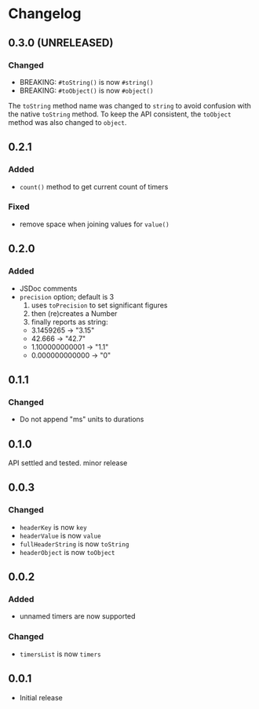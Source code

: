 # Changelog

## 0.3.0 (UNRELEASED)

### Changed

- BREAKING: `#toString()` is now `#string()`
- BREAKING: `#toObject()` is now `#object()`

The `toString` method name was changed to `string` to avoid confusion with the native `toString` method. To keep the API consistent, the `toObject` method was also changed to `object`.

## 0.2.1

### Added

- `count()` method to get current count of timers

### Fixed

- remove space when joining values for `value()`

## 0.2.0

### Added

- JSDoc comments
- `precision` option; default is 3
  1. uses `toPrecision` to set significant figures
  2. then (re)creates a Number
  3. finally reports as string:
    - 3.1459265 -> "3.15"
    - 42.666 -> "42.7"
    - 1.100000000001 -> "1.1"
    - 0.000000000000 -> "0"

## 0.1.1

### Changed

- Do not append "ms" units to durations

## 0.1.0

API settled and tested. minor release

## 0.0.3

### Changed

- `headerKey` is now `key`
- `headerValue` is now `value`
- `fullHeaderString` is now `toString`
- `headerObject` is now `toObject`

## 0.0.2

### Added

- unnamed timers are now supported

### Changed

- `timersList` is now `timers`

## 0.0.1

- Initial release
